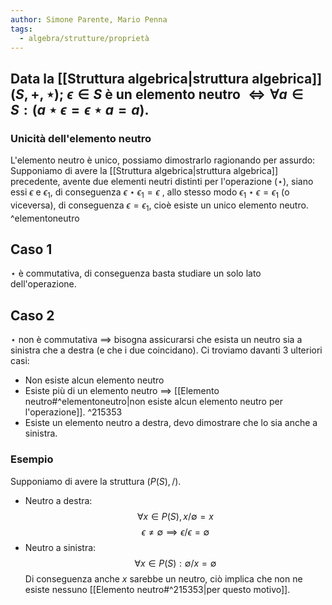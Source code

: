 ```yaml
---
author: Simone Parente, Mario Penna
tags:
  - algebra/strutture/proprietà
---
```

Data la [[Struttura algebrica|struttura algebrica]] $(S, +, \star$);
$\epsilon \in S$  è un elemento neutro $\Leftrightarrow \forall a \in S: (a \star \epsilon = \epsilon \star a = a)$.
---
### Unicità dell'elemento neutro
L'elemento neutro è unico, possiamo dimostrarlo ragionando per assurdo:
Supponiamo di avere la [[Struttura algebrica|struttura algebrica]] precedente, avente due elementi neutri distinti per l'operazione $(\star)$, siano essi  $\epsilon$ e $\epsilon_1$, di conseguenza $\epsilon \star \epsilon_1 = \epsilon$ , allo stesso modo $\epsilon_1 \star \epsilon = \epsilon_1$ (o viceversa), di conseguenza $\epsilon = \epsilon_1$, cioè esiste un unico elemento neutro. ^elementoneutro
## Caso 1
$\star$ è commutativa, di conseguenza basta studiare un solo lato dell'operazione.
## Caso 2
$\star$ non è commutativa $\implies$ bisogna assicurarsi che esista un neutro sia a sinistra che a destra (e che i due coincidano). Ci troviamo davanti 3 ulteriori casi:
- Non esiste alcun elemento neutro
- Esiste più di un elemento neutro $\implies$ [[Elemento neutro#^elementoneutro|non esiste alcun elemento neutro per l'operazione]]. ^215353
- Esiste un elemento neutro a destra, devo dimostrare che lo sia anche a sinistra.
### Esempio
Supponiamo di avere la struttura $(P(S), /)$.
- Neutro a destra:
	$$\forall x \in P(S), x / \emptyset = x$$
	$$\epsilon \neq \emptyset \implies \epsilon / \epsilon = \emptyset$$
- Neutro a sinistra:
	$$\forall x \in P(S): \emptyset / x = \emptyset $$
Di conseguenza anche $x$ sarebbe un neutro, ciò implica che non ne esiste nessuno [[Elemento neutro#^215353|per questo motivo]].